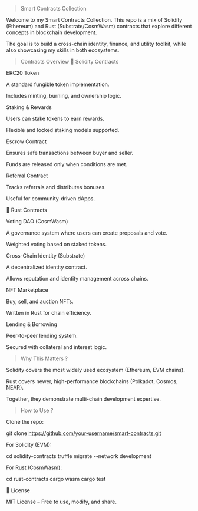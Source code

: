 > Smart Contracts Collection

Welcome to my Smart Contracts Collection.
This repo is a mix of Solidity (Ethereum) and Rust (Substrate/CosmWasm) contracts that explore different concepts in blockchain development.

The goal is to build a cross-chain identity, finance, and utility toolkit, while also showcasing my skills in both ecosystems.

> Contracts Overview
🔹 Solidity Contracts

ERC20 Token

A standard fungible token implementation.

Includes minting, burning, and ownership logic.

Staking & Rewards

Users can stake tokens to earn rewards.

Flexible and locked staking models supported.

Escrow Contract

Ensures safe transactions between buyer and seller.

Funds are released only when conditions are met.

Referral Contract

Tracks referrals and distributes bonuses.

Useful for community-driven dApps.

🔹 Rust Contracts

Voting DAO (CosmWasm)

A governance system where users can create proposals and vote.

Weighted voting based on staked tokens.

Cross-Chain Identity (Substrate)

A decentralized identity contract.

Allows reputation and identity management across chains.

NFT Marketplace

Buy, sell, and auction NFTs.

Written in Rust for chain efficiency.

Lending & Borrowing

Peer-to-peer lending system.

Secured with collateral and interest logic.

 > Why This Matters ?

Solidity covers the most widely used ecosystem (Ethereum, EVM chains).

Rust covers newer, high-performance blockchains (Polkadot, Cosmos, NEAR).

Together, they demonstrate multi-chain development expertise.

> How to Use ?

Clone the repo:

git clone https://github.com/your-username/smart-contracts.git


For Solidity (EVM):

cd solidity-contracts
truffle migrate --network development


For Rust (CosmWasm):

cd rust-contracts
cargo wasm
cargo test

📜 License

MIT License – Free to use, modify, and share.
